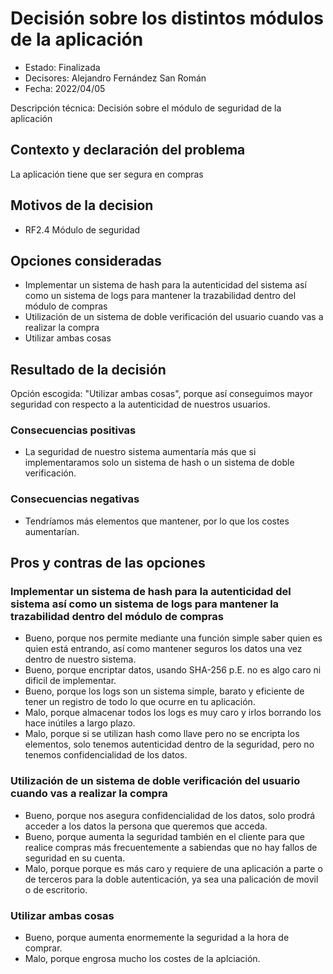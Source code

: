 # Decisión sobre los distintos módulos de la aplicación

* Estado: Finalizada
* Decisores: Alejandro Fernández San Román
* Fecha: 2022/04/05

Descripción técnica: Decisión sobre el módulo de seguridad de la aplicación

## Contexto y declaración del problema

La aplicación tiene que ser segura en compras

## Motivos de la decision 

* RF2.4 Módulo de seguridad

## Opciones consideradas

* Implementar un sistema de hash para la autenticidad del sistema así como un sistema de logs para mantener la trazabilidad dentro del módulo de compras
* Utilización de un sistema de doble verificación del usuario cuando vas a realizar la compra
* Utilizar ambas cosas

## Resultado de la decisión

Opción escogida: "Utilizar ambas cosas", porque así conseguimos mayor seguridad con respecto a la autenticidad de nuestros usuarios.

### Consecuencias positivas

* La seguridad de nuestro sistema aumentaría más que si implementaramos solo un sistema de hash o un sistema de doble verificación.

### Consecuencias negativas

* Tendríamos más elementos que mantener, por lo que los costes aumentarían.

## Pros y contras de las opciones

### Implementar un sistema de hash para la autenticidad del sistema así como un sistema de logs para mantener la trazabilidad dentro del módulo de compras

* Bueno, porque nos permite mediante una función simple saber quien es quien está entrando, así como mantener seguros los datos una vez dentro de nuestro sistema.
* Bueno, porque encriptar datos, usando SHA-256 p.E. no es algo caro ni dificil de implementar.
* Bueno, porque los logs son un sistema simple, barato y eficiente de tener un registro de todo lo que ocurre en tu aplicación.
* Malo, porque almacenar todos los logs es muy caro y irlos borrando los hace inútiles a largo plazo.
* Malo, porque si se utilizan hash como llave pero no se encripta los elementos, solo tenemos autenticidad dentro de la seguridad, pero no tenemos confidencialidad de los datos.

### Utilización de un sistema de doble verificación del usuario cuando vas a realizar la compra


* Bueno, porque nos asegura confidencialidad de los datos, solo prodrá acceder a los datos la persona que queremos que acceda.
* Bueno, porque aumenta la seguridad también en el cliente para que realice compras más frecuentemente a sabiendas que no hay fallos de seguridad en su cuenta.
* Malo, porque porque es más caro y requiere de una aplicación a parte o de terceros para la doble autenticación, ya sea una palicación de movil o de escritorio.

### Utilizar ambas cosas


* Bueno, porque aumenta enormemente la seguridad a la hora de comprar.
* Malo, porque engrosa mucho los costes de la aplciación.








